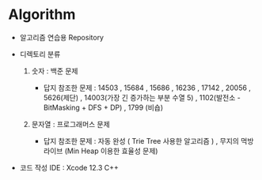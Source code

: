 Algorithm
=========

* 알고리즘 연습용 Repository

* 디렉토리 분류

  1. 숫자 : 백준 문제
  
      * 답지 참조한 문제 : 14503 , 15684 , 15686 , 16236 , 17142 , 20056 , 5626(제단) , 14003(가장 긴 증가하는 부분 수열 5) , 1102(발전소 - BitMasking + DFS + DP) , 1799 (비숍)
  
  2. 문자열 : 프로그래머스 문제
  
      * 답지 참조한 문제 : 자동 완성 ( Trie Tree 사용한 알고리즘 ) , 무지의 먹방 라이브 (Min Heap 이용한 효율성 문제)
  
* 코드 작성 IDE : Xcode 12.3 C++
